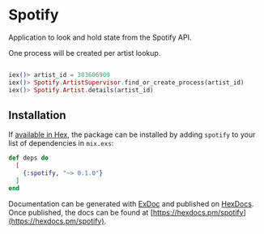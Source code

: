 # Spotify

Application to look and hold state from the Spotify API.

One process will be created per artist lookup.

```elixir

iex()> artist_id = 303606909
iex()> Spotify.ArtistSupervisor.find_or_create_process(artist_id)
iex()> Spotify.Artist.details(artist_id)

```

## Installation

If [available in Hex](https://hex.pm/docs/publish), the package can be installed
by adding `spotify` to your list of dependencies in `mix.exs`:

```elixir
def deps do
  [
    {:spotify, "~> 0.1.0"}
  ]
end
```

Documentation can be generated with [ExDoc](https://github.com/elixir-lang/ex_doc)
and published on [HexDocs](https://hexdocs.pm). Once published, the docs can
be found at [https://hexdocs.pm/spotify](https://hexdocs.pm/spotify).
